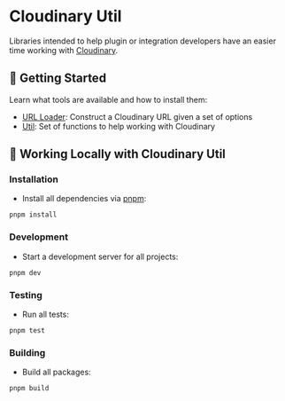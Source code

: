 # Cloudinary Util

Libraries intended to help plugin or integration developers have an easier time working with [Cloudinary](https://cloudinary.com/).

## 🚀 Getting Started

Learn what tools are available and how to install them:

* [URL Loader](https://github.com/colbyfayock/cloudinary-util/tree/main/packages/url-loader): Construct a Cloudinary URL given a set of options
* [Util](https://github.com/colbyfayock/cloudinary-util/tree/main/packages/util): Set of functions to help working with Cloudinary

## 🧰 Working Locally with Cloudinary Util

### Installation

* Install all dependencies via [pnpm](https://pnpm.io/):
```
pnpm install
```

### Development

* Start a development server for all projects:
```
pnpm dev
```

### Testing

* Run all tests:
```
pnpm test
```

### Building

* Build all packages:
```
pnpm build
```
